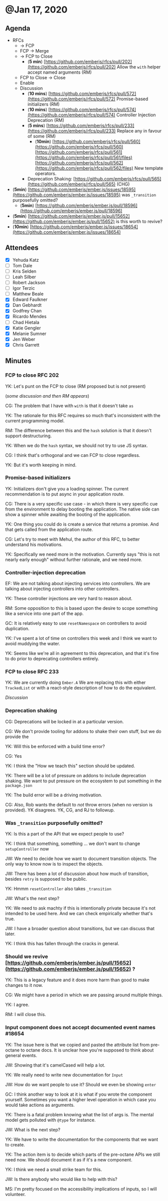 # @Jan 17, 2020

## Agenda

- RFCs
    - → FCP
    - FCP → Merge
    - → FCP to Close
        - (**5 min**) [https://github.com/emberjs/rfcs/pull/202](https://github.com/emberjs/rfcs/pull/202) Allow the `with` helper accept named arguments (RM)
    - FCP to Close → Close
    - Enable
    - Discussion
        - (**10 mins**) [https://github.com/emberjs/rfcs/pull/572](https://github.com/emberjs/rfcs/pull/572) Promise-based initializers (RM)
        - (**10 mins**) [https://github.com/emberjs/rfcs/pull/574](https://github.com/emberjs/rfcs/pull/574) Controller Injection Deprecation (RM)
        - (**5 mins**) [https://github.com/emberjs/rfcs/pull/233](https://github.com/emberjs/rfcs/pull/233) Replace any in favour of some (RM)
            - (**10min**) [https://github.com/emberjs/rfcs/pull/560](https://github.com/emberjs/rfcs/pull/560)
            [https://github.com/emberjs/rfcs/pull/561](https://github.com/emberjs/rfcs/pull/561/files)
            [https://github.com/emberjs/rfcs/pull/562](https://github.com/emberjs/rfcs/pull/562/files)
            New template operators.
        - Deprecation Shaking: [https://github.com/emberjs/rfcs/pull/565](https://github.com/emberjs/rfcs/pull/565) (CHG)
- (**5min**) [https://github.com/emberjs/ember.js/issues/18595](https://github.com/emberjs/ember.js/issues/18595) was `_transition` purposefully omitted?
    - (**5min**) [https://github.com/emberjs/ember.js/pull/18596](https://github.com/emberjs/ember.js/pull/18596)
- (**5min**) [https://github.com/emberjs/ember.js/pull/15652](https://github.com/emberjs/ember.js/pull/15652) is this worth to revive?
- (**10min**) [https://github.com/emberjs/ember.js/issues/18654](https://github.com/emberjs/ember.js/issues/18654)

## Attendees

- [x]  Yehuda Katz
- [ ]  Tom Dale
- [ ]  Kris Selden
- [ ]  Leah Silber
- [ ]  Robert Jackson
- [ ]  Igor Terzic
- [ ]  Matthew Beale
- [x]  Edward Faulkner
- [x]  Dan Gebhardt
- [x]  Godfrey Chan
- [x]  Ricardo Mendes
- [ ]  Chad Hietala
- [x]  Katie Gengler
- [x]  Melanie Sumner
- [x]  Jen Weber
- [x]  Chris Garrett

## Minutes

### FCP to close RFC 202

YK: Let's punt on the FCP to close (RM proposed but is not present)

(*some discussion and then RM appears*)

CG: The problem that I have with `with` is that it doesn't take `as`

YK: The rationale for this RFC requires so much that's inconsistent with the current programming model. 

RM: The difference between this and the `hash` solution is that it doesn't support destructuring.

YK: When we do the `hash` syntax, we should not try to use JS syntax.

CG: I think that's orthogonal and we can FCP to close regardless.

YK: But it's worth keeping in mind.

### Promise-based initializers

YK: Initializers don't give you a loading spinner. The current recommendation is to put async in your application route.

CG: There is a very specific use case - in which there is very specific cue from the environment to delay booting the application. The native side can show a spinner while awaiting the booting of the application.

YK: One thing you could do is create a service that returns a promise. And that gets called from the application route.

CG: Let's try to meet with Mehul, the author of this RFC, to better understand his motivations.

YK: Specifically we need more in the motivation. Currently says "this is not nearly early enough" without further rationale, and we need more.

### Controller-injection deprecation

EF: We are not talking about injecting services into controllers. We are talking about injecting controllers into other controllers.

YK: These controller injections are very hard to reason about.

RM: Some opposition to this is based upon the desire to scope something like a service into one part of the app.

GC: It is relatively easy to use `resetNamespace` on controllers to avoid duplication.

YK: I've spent a lot of time on controllers this week and I think we want to avoid muddying the water.

YK: Seems like we're all in agreement to this deprecation, and that it's fine to do prior to deprecating controllers entirely.

### FCP to close RFC 233

YK: We are currently doing `Ember.A` We are replacing this with either `TrackedList` or with a react-style description of how to do the equivalent. 

*Discussion*

### Deprecation shaking

CG: Deprecations will be locked in at a particular version. 

CG: We don't provide tooling for addons to shake their own stuff, but we do provide the 

YK: Will this be enforced with a build time error?

CG: Yes

YK: I think the "How we teach this" section should be updated.

YK: There will be a lot of pressure on addons to include deprecation shaking. We want to put pressure on the ecosystem to put something in the `package.json`

YK: The build error will be a driving motivation.

CG: Also, Rob wants the default to *not* throw errors (when no version is provided). YK disagrees. YK, CG, and RJ to followup.

### Was `_transition` purposefully omitted?

YK: Is this a part of the API that we expect people to use? 

YK: I think that something, something ... we don't want to change `setupController` now

JW: We need to decide how we want to document transition objects. The only way to know now is to inspect the objects.

JW: There has been a lot of discussion about how much of transition, besides `retry` is supposed to be public.

YK: Hmmm `resetController` also takes `_transition`

JW: What's the next step?

YK: We need to ask machty if this is intentionally private because it's not intended to be used here. And we can check empirically whether that's true.

JW: I have a broader question about transitions, but we can discuss that later.

YK: I think this has fallen through the cracks in general.

### Should we revive [https://github.com/emberjs/ember.js/pull/15652](https://github.com/emberjs/ember.js/pull/15652) ?

YK: This is a legacy feature and it does more harm than good to make changes to it now.

CG: We might have a period in which we are passing around multiple things.

YK: I agree.

RM: I will close this.

### Input component does not accept documented event names #18654

YK: The issue here is that we copied and pasted the attribute list from pre-octane to octane docs. It is unclear how you're supposed to think about general events.

JW: Showing that it's camelCased will help a lot.

YK: We really need to write new documentation for `Input` 

JW: How do we want people to use it? Should we even be showing `enter` 

GC: I think another way to look at it is what if you wrote the component yourself. Sometimes you want a higher level operation in which case you would take actions as arguments.

YK: There is a fatal problem knowing what the list of args is. The mental model gets polluted with `@type` for instance.

JW: What is the next step?

YK: We have to write the documentation for the components that we want to create.

YK: The action item is to decide which parts of the pre-octane APIs we still need now. We should document it as if it's a new component.

YK: I think we need a small strike team for this.

JW: Is there anybody who would like to help with this?

MS: I'm pretty focused on the accessibility implications of inputs, so I will volunteer.